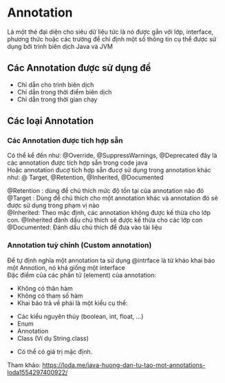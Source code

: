 # Annotation

Là một thẻ đại diện cho siêu dữ liệu tức là nó được gắn với lớp, interface, phương thức hoặc các trường để chỉ định một số thông tin cụ thể được sử dụng bởi trình biên dịch Java và JVM  

## Các Annotation được sử dụng để
- Chỉ dẫn cho trình biên dịch  
- Chỉ dẫn trong thời điểm biên dịch  
- Chỉ dẫn trong thời gian chạy  

## Các loại Annotation
### Các Annotation được tích hợp sẵn 
Có thể kể đến như: @Override, @SuppressWarnings, @Deprecated đây là các annotation được tích hợp sẵn trong code java    
Hoặc annotation đucợ tích hợp sẵn đucợ sử dụng trong annotation khác như: @ Target, @Retention, @Inherited, @Documented    

@Retention : dùng để chú thích mức độ tồn tại của annotation nào đó  
@Target : Dùng để chú thích cho một annotation khác và annotation đó sẽ được sử dụng trong phạm vị nào   
@Inherited: Theo mặc định, các annotation không được kế thừa cho lớp con. @Inherited đánh dấu chú thích sẽ được kế thừa cho các lớp con   
@Documented: Đánh dấu chú thích để đưa vào tài liệu  
### Annotation tuỳ chỉnh (Custom annotation)
Để tự định nghĩa một annotation ta sử dụng @intrface là từ kháo khai báo một Annotion, nó khá giống một interface  
Đặc điểm của các phần tử (element) của annotation:  
- Không có thân hàm  
- Không có tham số hàm  
- Khai báo trả về phải là một kiểu cụ thể:  

+ Các kiểu nguyên thủy (boolean, int, float, …)  
+ Enum  
+ Annotation  
+ Class (Ví dụ String.class)  
- Có thể có giá trị mặc định.  

Tham khảo: https://loda.me/java-huong-dan-tu-tao-mot-annotations-loda1554297400922/
